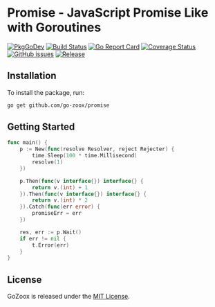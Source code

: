 # Promise - JavaScript Promise Like with Goroutines

[![PkgGoDev](https://pkg.go.dev/badge/github.com/go-zoox/promise)](https://pkg.go.dev/github.com/go-zoox/promise)
[![Build Status](https://github.com/go-zoox/promise/actions/workflows/ci.yml/badge.svg?branch=master)](https://github.com/go-zoox/promise/actions/workflows/ci.yml)
[![Go Report Card](https://goreportcard.com/badge/github.com/go-zoox/promise)](https://goreportcard.com/report/github.com/go-zoox/promise)
[![Coverage Status](https://coveralls.io/repos/github/go-zoox/promise/badge.svg?branch=master)](https://coveralls.io/github/go-zoox/promise?branch=master)
[![GitHub issues](https://img.shields.io/github/issues/go-zoox/promise.svg)](https://github.com/go-zoox/promise/issues)
[![Release](https://img.shields.io/github/tag/go-zoox/promise.svg?label=Release)](https://github.com/go-zoox/promise/tags)

## Installation
To install the package, run:
```bash
go get github.com/go-zoox/promise
```

## Getting Started

```go
func main() {
	p := New(func(resolve Resolver, reject Rejecter) {
		time.Sleep(100 * time.Millisecond)
		resolve(1)
	})

	p.Then(func(v interface{}) interface{} {
		return v.(int) + 1
	}).Then(func(v interface{}) interface{} {
		return v.(int) * 2
	}).Catch(func(err error) {
		promiseErr = err
	})

	res, err := p.Wait()
	if err != nil {
		t.Error(err)
	}
}
```

## License
GoZoox is released under the [MIT License](./LICENSE).